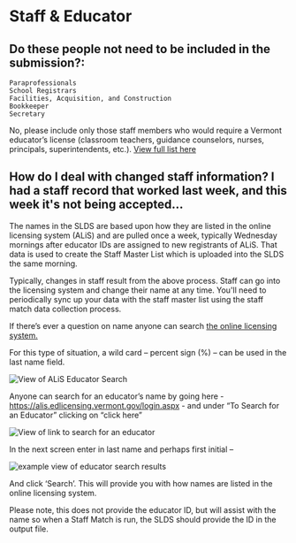 # Staff & Educator

## Do these people not need to be included in the submission?:
    Paraprofessionals
    School Registrars
    Facilities, Acquisition, and Construction
    Bookkeeper
    Secretary
No, please include only those staff members who would require a Vermont educator’s license (classroom teachers, guidance counselors, nurses, principals, superintendents, etc.). [View full list here](/File-Specifications/0_Staff_Identity#staff%2Feducators-to-include-in-your-submission)

## How do I deal with changed staff information? I had a staff record that worked last week, and this week it's not being accepted...

The names in the SLDS are based upon how they are listed in the online licensing system (ALiS) and are pulled once a week, typically Wednesday mornings after educator IDs are assigned to new registrants of ALiS. That data is used to create the Staff Master List which is uploaded into the SLDS the same morning.

Typically, changes in staff result from the above process. Staff can go into the licensing system and change their name at any time. You'll need to periodically sync up your data with the staff master list using the staff match data collection process.

If there’s ever a question on name anyone can search [the online licensing system.](https://alis.edlicensing.vermont.gov/login.aspx)

For this type of situation, a wild card – percent sign (%) – can be used in the last name field.

![View of ALiS Educator Search](/.attachments/thumbnail_image001-c56c2c4b-15c9-45de-9fce-a16de729b5d5.png)

Anyone can search for an educator’s name by going here - https://alis.edlicensing.vermont.gov/login.aspx - and under “To Search for an Educator” clicking on “click here” 

 ![View of link to search for an educator](/.attachments/thumbnail_image002-5d52bc41-3587-4f85-afab-4834a2ceaecf.jpg)

In the next screen enter in last name and perhaps first initial –

![example view of educator search results](/.attachments/thumbnail_image003-25d7b8f8-23c6-4828-89aa-b33c7f4f9f2c.png)

And click ‘Search’. This will provide you with how names are listed in the online licensing system.

Please note, this does not provide the educator ID, but will assist with the name so when a Staff Match is run, the SLDS should provide the ID in the output file.
